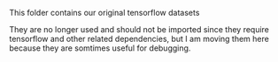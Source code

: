 This folder contains our original tensorflow datasets

They are no longer used and should not be imported since they require
tensorflow and other related dependencies, but I am moving them here because 
they are somtimes useful for debugging.